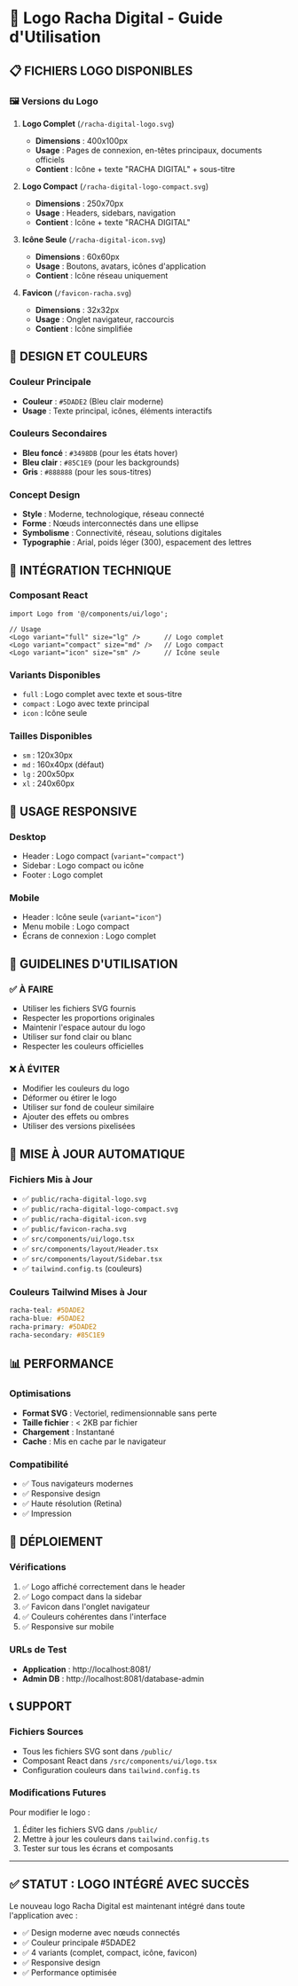 # 🎨 Logo Racha Digital - Guide d'Utilisation

## 📋 **FICHIERS LOGO DISPONIBLES**

### 🖼️ **Versions du Logo**

1. **Logo Complet** (`/racha-digital-logo.svg`)
   - **Dimensions** : 400x100px
   - **Usage** : Pages de connexion, en-têtes principaux, documents officiels
   - **Contient** : Icône + texte "RACHA DIGITAL" + sous-titre

2. **Logo Compact** (`/racha-digital-logo-compact.svg`)
   - **Dimensions** : 250x70px
   - **Usage** : Headers, sidebars, navigation
   - **Contient** : Icône + texte "RACHA DIGITAL"

3. **Icône Seule** (`/racha-digital-icon.svg`)
   - **Dimensions** : 60x60px
   - **Usage** : Boutons, avatars, icônes d'application
   - **Contient** : Icône réseau uniquement

4. **Favicon** (`/favicon-racha.svg`)
   - **Dimensions** : 32x32px
   - **Usage** : Onglet navigateur, raccourcis
   - **Contient** : Icône simplifiée

## 🎨 **DESIGN ET COULEURS**

### **Couleur Principale**
- **Couleur** : `#5DADE2` (Bleu clair moderne)
- **Usage** : Texte principal, icônes, éléments interactifs

### **Couleurs Secondaires**
- **Bleu foncé** : `#3498DB` (pour les états hover)
- **Bleu clair** : `#85C1E9` (pour les backgrounds)
- **Gris** : `#888888` (pour les sous-titres)

### **Concept Design**
- **Style** : Moderne, technologique, réseau connecté
- **Forme** : Nœuds interconnectés dans une ellipse
- **Symbolisme** : Connectivité, réseau, solutions digitales
- **Typographie** : Arial, poids léger (300), espacement des lettres

## 🔧 **INTÉGRATION TECHNIQUE**

### **Composant React**
```tsx
import Logo from '@/components/ui/logo';

// Usage
<Logo variant="full" size="lg" />      // Logo complet
<Logo variant="compact" size="md" />   // Logo compact
<Logo variant="icon" size="sm" />      // Icône seule
```

### **Variants Disponibles**
- `full` : Logo complet avec texte et sous-titre
- `compact` : Logo avec texte principal
- `icon` : Icône seule

### **Tailles Disponibles**
- `sm` : 120x30px
- `md` : 160x40px (défaut)
- `lg` : 200x50px
- `xl` : 240x60px

## 📱 **USAGE RESPONSIVE**

### **Desktop**
- Header : Logo compact (`variant="compact"`)
- Sidebar : Logo compact ou icône
- Footer : Logo complet

### **Mobile**
- Header : Icône seule (`variant="icon"`)
- Menu mobile : Logo compact
- Écrans de connexion : Logo complet

## 🎯 **GUIDELINES D'UTILISATION**

### ✅ **À FAIRE**
- Utiliser les fichiers SVG fournis
- Respecter les proportions originales
- Maintenir l'espace autour du logo
- Utiliser sur fond clair ou blanc
- Respecter les couleurs officielles

### ❌ **À ÉVITER**
- Modifier les couleurs du logo
- Déformer ou étirer le logo
- Utiliser sur fond de couleur similaire
- Ajouter des effets ou ombres
- Utiliser des versions pixelisées

## 🔄 **MISE À JOUR AUTOMATIQUE**

### **Fichiers Mis à Jour**
- ✅ `public/racha-digital-logo.svg`
- ✅ `public/racha-digital-logo-compact.svg`
- ✅ `public/racha-digital-icon.svg`
- ✅ `public/favicon-racha.svg`
- ✅ `src/components/ui/logo.tsx`
- ✅ `src/components/layout/Header.tsx`
- ✅ `src/components/layout/Sidebar.tsx`
- ✅ `tailwind.config.ts` (couleurs)

### **Couleurs Tailwind Mises à Jour**
```css
racha-teal: #5DADE2
racha-blue: #5DADE2
racha-primary: #5DADE2
racha-secondary: #85C1E9
```

## 📊 **PERFORMANCE**

### **Optimisations**
- **Format SVG** : Vectoriel, redimensionnable sans perte
- **Taille fichier** : < 2KB par fichier
- **Chargement** : Instantané
- **Cache** : Mis en cache par le navigateur

### **Compatibilité**
- ✅ Tous navigateurs modernes
- ✅ Responsive design
- ✅ Haute résolution (Retina)
- ✅ Impression

## 🚀 **DÉPLOIEMENT**

### **Vérifications**
1. ✅ Logo affiché correctement dans le header
2. ✅ Logo compact dans la sidebar
3. ✅ Favicon dans l'onglet navigateur
4. ✅ Couleurs cohérentes dans l'interface
5. ✅ Responsive sur mobile

### **URLs de Test**
- **Application** : http://localhost:8081/
- **Admin DB** : http://localhost:8081/database-admin

## 📞 **SUPPORT**

### **Fichiers Sources**
- Tous les fichiers SVG sont dans `/public/`
- Composant React dans `/src/components/ui/logo.tsx`
- Configuration couleurs dans `tailwind.config.ts`

### **Modifications Futures**
Pour modifier le logo :
1. Éditer les fichiers SVG dans `/public/`
2. Mettre à jour les couleurs dans `tailwind.config.ts`
3. Tester sur tous les écrans et composants

---

## ✅ **STATUT : LOGO INTÉGRÉ AVEC SUCCÈS**

Le nouveau logo Racha Digital est maintenant intégré dans toute l'application avec :
- ✅ Design moderne avec nœuds connectés
- ✅ Couleur principale #5DADE2
- ✅ 4 variants (complet, compact, icône, favicon)
- ✅ Responsive design
- ✅ Performance optimisée
